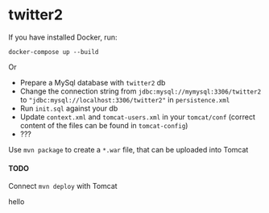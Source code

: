 # twitter2

If you have installed Docker, run:

`docker-compose up --build`

Or

- Prepare a MySql database with `twitter2` db
- Change the connection string from `jdbc:mysql://mymysql:3306/twitter2` to `"jdbc:mysql://localhost:3306/twitter2"` in `persistence.xml`
- Run `init.sql` against your db
- Update `context.xml` and `tomcat-users.xml` in your `tomcat/conf` (correct content of the files can be found in `tomcat-config`)
- ???

Use `mvn package` to create a `*.war` file, that can be uploaded into Tomcat

#### TODO

Connect `mvn deploy` with Tomcat

hello